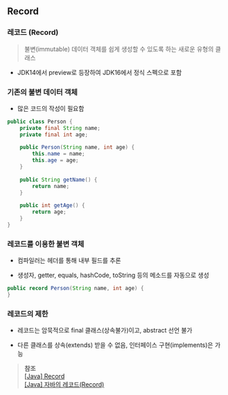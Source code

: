 ## Record

### 레코드 (Record)
> 불변(immutable) 데이터 객체를 쉽게 생성할 수 있도록 하는 새로운 유형의 클래스
- JDK14에서 preview로 등장하여 JDK16에서 정식 스펙으로 포함

### 기존의 불변 데이터 객체

- 많은 코드의 작성이 필요함

```java
public class Person {
    private final String name;
    private final int age;
    
    public Person(String name, int age) {
        this.name = name;
        this.age = age;
    }
    
    public String getName() {
        return name;
    }
    
    public int getAge() {
        return age;
    }
}
```

### 레코드를 이용한 불변 객체

- 컴파일러는 헤더를 통해 내부 필드를 추론

- 생성자, getter, equals, hashCode, toString 등의 메소드를 자동으로 생성

```java
public record Person(String name, int age) {
}
```

### 레코드의 제한

- 레코드는 암묵적으로 final 클래스(상속불가)이고, abstract 선언 불가

- 다른 클래스를 상속(extends) 받을 수 없음, 인터페이스 구현(implements)은 가능

> **참조**<br>
> [[Java] Record](https://github.com/gyoogle/tech-interview-for-developer/blob/master/Language/%5Bjava%5D%20Record.md) <br>
> [[Java] 자바의 레코드(Record)](https://scshim.tistory.com/372) <br>
